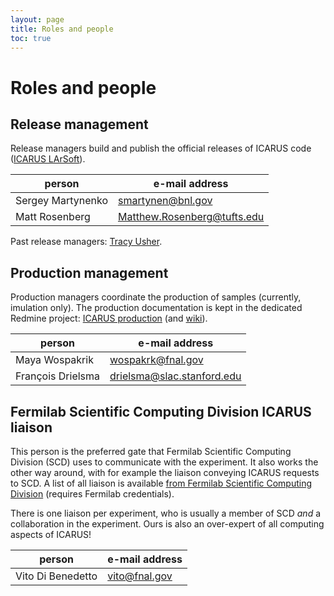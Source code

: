 ```yaml
---
layout: page
title: Roles and people
toc: true
---
```


Roles and people
=================

Release management
-------------------

Release managers build and publish the official releases of ICARUS code
([ICARUS LArSoft](https://cdcvs.fnal.gov/redmine/projects/icaruscode)).

person            | e-mail address
----------------- | ------------------------------
Sergey Martynenko | <smartynen@bnl.gov>
Matt Rosenberg    | <Matthew.Rosenberg@tufts.edu>

Past release managers: [Tracy Usher](mailto:usher@slac.stanford.edu).

Production management
----------------------

Production managers coordinate the production of samples (currently, imulation only).
The production documentation is kept in the dedicated Redmine project:
[ICARUS production](https://cdcvs.fnal.gov/redmine/projects/icarus-production)
(and [wiki](https://cdcvs.fnal.gov/redmine/projects/icarus-production/wiki)).

person             | e-mail address
------------------ | ------------------------------
Maya Wospakrik     | <wospakrk@fnal.gov>
François Drielsma  | <drielsma@slac.stanford.edu>


Fermilab Scientific Computing Division ICARUS liaison
------------------------------------------------------

This person is the preferred gate that Fermilab Scientific Computing Division (SCD) uses to communicate with the experiment.
It also works the other way around, with for example the liaison conveying ICARUS requests to SCD.
A list of all liaison is available [from Fermilab Scientific Computing Division](https://fermipoint.fnal.gov/org/cs/scd/Lists/Experiment%20and%20Scientific%20Collaboration%20Liaison%20Li/AllItems.aspx) (requires Fermilab credentials).

There is one liaison per experiment, who is usually a member of SCD _and_ a collaboration in the experiment.
Ours is also an over-expert of all computing aspects of ICARUS!

person             | e-mail address
------------------ | ------------------------------
Vito Di Benedetto  | <vito@fnal.gov>

